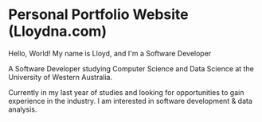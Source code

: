 # Personal Portfolio Website (Lloydna.com)

Hello, World!
My name is Lloyd, and I'm a Software Developer

A Software Developer studying Computer Science and Data Science at the University of Western Australia.

Currently in my last year of studies and looking for opportunities to gain experience in the industry. I am interested in software development & data analysis.
